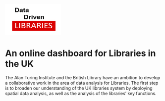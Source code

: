<img src="media/DDL.jpg" width="180" height="100" />
<!-- ![London](media/DDL.jpg )-->

# An online dashboard for Libraries in the UK

The Alan Turing Institute and the British Library have an ambition to develop a collaborative work in the area of data analysis for Libraries. The first step is to broaden our understanding of the UK libraries system by deploying spatial data analysis, as well as the analysis of the libraries’ key functions. 

